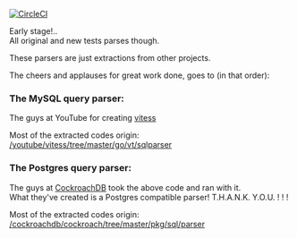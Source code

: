 [![CircleCI](https://circleci.com/gh/morphar/sqlparsers.svg?style=svg)](https://circleci.com/gh/morphar/sqlparsers)

Early stage!..  
All original and new tests parses though.

These parsers are just extractions from other projects.

The cheers and applauses for great work done, goes to (in that order):

### The MySQL query parser:  
The guys at YouTube for creating [vitess](https://github.com/youtube/vitess)  

Most of the extracted codes origin: [/youtube/vitess/tree/master/go/vt/sqlparser](https://github.com/youtube/vitess/tree/master/go/vt/sqlparser)

### The Postgres query parser:  
The guys at [CockroachDB](https://github.com/cockroachdb/cockroach) took the above code and ran with it.  
What they've created is a Postgres compatible parser! T.H.A.N.K.  Y.O.U. ! ! !  

Most of the extracted codes origin: [/cockroachdb/cockroach/tree/master/pkg/sql/parser](https://github.com/cockroachdb/cockroach/tree/master/pkg/sql/parser)



